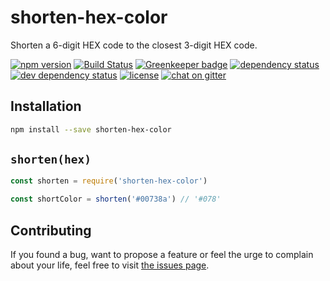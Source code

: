 # shorten-hex-color

Shorten a 6-digit HEX code to the closest 3-digit HEX code.

[![npm version](https://img.shields.io/npm/v/shorten-hex-color.svg)](https://www.npmjs.com/package/shorten-hex-color)
[![Build Status](https://travis-ci.org/juliuste/shorten-hex-color.svg?branch=master)](https://travis-ci.org/juliuste/shorten-hex-color)
[![Greenkeeper badge](https://badges.greenkeeper.io/juliuste/shorten-hex-color.svg)](https://greenkeeper.io/)
[![dependency status](https://img.shields.io/david/juliuste/shorten-hex-color.svg)](https://david-dm.org/juliuste/shorten-hex-color)
[![dev dependency status](https://img.shields.io/david/dev/juliuste/shorten-hex-color.svg)](https://david-dm.org/juliuste/shorten-hex-color#info=devDependencies)
[![license](https://img.shields.io/github/license/juliuste/shorten-hex-color.svg?style=flat)](LICENSE)
[![chat on gitter](https://badges.gitter.im/juliuste.svg)](https://gitter.im/juliuste)

## Installation

```bash
npm install --save shorten-hex-color
```

## `shorten(hex)`
```js
const shorten = require('shorten-hex-color')

const shortColor = shorten('#00738a') // '#078'
```

## Contributing

If you found a bug, want to propose a feature or feel the urge to complain about your life, feel free to visit [the issues page](https://github.com/juliuste/shorten-hex-color/issues).
